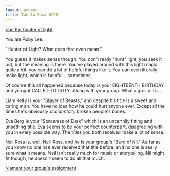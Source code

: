 ```yaml
---
layout: advent
title: Tabula Rasa 0028
---
```

[>be the hunter of light](0027.html)

You are Ruby Lee. 

"Hunter of Light? What does that even mean."

You guess it makes sense though. You don't really "hunt" light, you seek it out, but the meaning is there. You've played around with this light magic quite a bit, you can do a lot of helpful things like it. You can even literally make light, which is helpful... sometimes.

Of course this all happened because today is your EIGHTEENTH BIRTHDAY and you got CALLED TO DUTY. Along with your group. What a group it is...

Liam Kelly is your "Slayer of Beasts," and despite his title is a sweet and caring man. You have no idea how he could hurt anyone ever. Except all the times he's obviously *accidentally* broken people's bones.

Eva Berg is your "Sorceress of Dark" which is an uncannily fitting and unsettling title. Eva seems to be your perfect counterpart, disagreeing with you in every possible way. The titles you both received make a lot of sense.

Neil Ross is, well, Neil Ross, and he is your group's "Bard of Nil." As far as you know no one has ever received that title before, and no one is really sure what it means. Neil isn't really much for music or storytelling. Nil might fit though, he doesn't seem to do all that much.

[>lament your group's assignment](0029.html)  